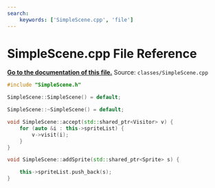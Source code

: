 ```yaml
---
search:
    keywords: ['SimpleScene.cpp', 'file']
---
```


# SimpleScene.cpp File Reference

**[Go to the documentation of this file.](_simple_scene_8cpp.md)**
Source: `classes/SimpleScene.cpp`

    
    
    
    
    
    
```cpp
#include "SimpleScene.h"

SimpleScene::SimpleScene() = default;

SimpleScene::~SimpleScene() = default;

void SimpleScene::accept(std::shared_ptr<Visitor> v) {
    for (auto &i : this->spriteList) {
        v->visit(i);
    }
}

void SimpleScene::addSprite(std::shared_ptr<Sprite> s) {

    this->spriteList.push_back(s);
}
```


    
  
